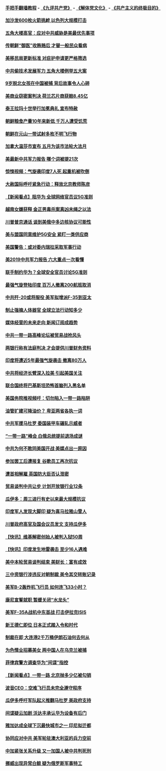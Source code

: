 #### [手把手翻墙教程](https://github.com/gfw-breaker/guides/wiki) -  [《九评共产党》](https://github.com/gfw-breaker/9ping.md?t=05051837) - [《解体党文化》](https://github.com/gfw-breaker/jtdwh.md?t=05051837) - [《共产主义的终极目的》](https://github.com/gfw-breaker/gczydzjmd.md?t=05051837)

#### [加沙发600枚火箭挑衅 以色列大规模打击](../pages/nsc418/n11235743.md?t=05051837) 

#### [五角大楼高官：应对中共威胁是美最优先事项](../pages/nsc418/n11235691.md?t=05051837) 

#### [传朝鲜“御医”收贿赂后 才替一般民众看病](../pages/nsc418/n11235009.md?t=05051837) 

#### [美移民局更新标准 对庇护申请更严格筛选](../pages/nsc418/n11234375.md?t=05051837) 

#### [中共偷技术发展军力 五角大楼例举五大案](../pages/nsc418/n11232655.md?t=05051837) 

#### [9岁脱北女孩在中国被捕 背后故事令人心碎](../pages/nsc418/n11234217.md?t=05051837) 

#### [美商业窃密案判决 荷兰芯片商获赔8.45亿](../pages/nsc418/n11234200.md?t=05051837) 

#### [泰王拉玛十世举行加冕典礼 宣布特赦](../pages/nsc418/n11233993.md?t=05051837) 

#### [朝鲜粮食产量10年来新低 千万人遭受饥荒](../pages/nsc418/n11231831.md?t=05051837) 

#### [朝鲜在元山一带试射多枚不明飞行物](../pages/nsc418/n11233032.md?t=05051837) 

#### [加拿大温莎市宣布 五月为该市法轮大法月](../pages/nsc418/n11232919.md?t=05051837) 

#### [美最新中共军力报告 哪个词被提21次](../pages/nsc418/n11232614.md?t=05051837) 

#### [惊悚视频：气旋袭印度7人死 起重机被吹倒](../pages/nsc418/n11232791.md?t=05051837) 

#### [大赦国际呼吁紧急行动：释放北京教师陈彦](../pages/nsc418/n11232631.md?t=05051837) 

#### [【新闻看点】阻华为 全球网络官员议5G准则](../pages/nsc418/n11232399.md?t=05051837) 

#### [越南女嫌获释 金正男毒杀案真凶未绳之以法](../pages/nsc418/n11232663.md?t=05051837) 

#### [川普普京通话 谈到美俄中多边核协议可能性](../pages/nsc418/n11232521.md?t=05051837) 

#### [美与盟国同意维护5G安全 紧盯一类供应商](../pages/nsc418/n11232305.md?t=05051837) 

#### [美国警告：或对委内瑞拉采取军事行动](../pages/nsc418/n11231759.md?t=05051837) 

#### [美2019中共军力报告 六大重点一次看懂](../pages/nsc418/n11231924.md?t=05051837) 

#### [联手制约华为？全球安全官员讨论5G准则](../pages/nsc418/n11231723.md?t=05051837) 

#### [最强气旋登陆印度 百万人撤离200航班取消](../pages/nsc418/n11231446.md?t=05051837) 

#### [中共歼-20或将服役 美军拟增派F-35到亚太](../pages/nsc418/n11231286.md?t=05051837) 

#### [制止强摘人体器官 全球立法行动知多少](../pages/nsc418/n11229916.md?t=05051837) 

#### [媒体经营的未来走向 新闻订阅成趋势](../pages/nsc418/n11227859.md?t=05051837) 

#### [中共一带一路高峰论坛被贸易战抢风头](../pages/nsc418/n11229789.md?t=05051837) 

#### [两银行称有法庭判决 才会提供川普财务资料](../pages/nsc418/n11229714.md?t=05051837) 

#### [印度将遭近5年最强气旋袭击 撤离80万人](../pages/nsc418/n11229178.md?t=05051837) 

#### [中共将经济长臂深入拉美 引起美国关注](../pages/nsc418/n11229044.md?t=05051837) 

#### [联合国终将巴基斯坦恐怖首脑列入黑名单](../pages/nsc418/n11228791.md?t=05051837) 

#### [美国务院推视频吁：切勿陷入一带一路陷阱](../pages/nsc418/n11228840.md?t=05051837) 

#### [油管扩建可降油价？ 卑亚两省各执一词](../pages/nsc418/n11228357.md?t=05051837) 

#### [中共军援马杜罗 委国装甲车碾轧示威者](../pages/nsc418/n11227679.md?t=05051837) 

#### [“一带一路”峰会 白俄总统提前退场成谜](../pages/nsc418/n11208197.md?t=05051837) 

#### [中共为何不敢同美国开战 美媒点出一原因](../pages/nsc418/n11227472.md?t=05051837) 

#### [参加罢工后遭报复 谷歌员工再次抗议](../pages/nsc418/n11227242.md?t=05051837) 

#### [遭首相解雇 英国防大臣否认泄密](../pages/nsc418/n11227379.md?t=05051837) 

#### [贸易谈判中共让步 计划开放银行业12条](../pages/nsc418/n11227053.md?t=05051837) 

#### [瓜伊多：周三进行有史以来最大规模抗议](../pages/nsc418/n11227119.md?t=05051837) 

#### [印度军人发现大脚印 疑为喜马拉雅山雪人](../pages/nsc418/n11226904.md?t=05051837) 

#### [川普政府高官及国会议员发文 支持瓜伊多](../pages/nsc418/n11226605.md?t=05051837) 

#### [【快讯】维基解密创始人被判入狱50周](../pages/nsc418/n11226601.md?t=05051837) 

#### [【快讯】印度发生地雷袭击 至少16人遇难](../pages/nsc418/n11226583.md?t=05051837) 

#### [美中本轮贸易谈判结束 美财长：富有成效](../pages/nsc418/n11226466.md?t=05051837) 

#### [三中资银行涉违反对朝制裁 美令其交转账记录](../pages/nsc418/n11226285.md?t=05051837) 

#### [美军B-2轰炸机飞行员 如何连飞33小时？](../pages/nsc418/n11226241.md?t=05051837) 

#### [康尼宣誓就职 暂缓关闭“水龙头”](../pages/nsc418/n11226024.md?t=05051837) 

#### [美军F-35A战机中东首战 打击伊拉克ISIS](../pages/nsc418/n11225663.md?t=05051837) 

#### [新王德仁即位 日本正式踏入令和时代](../pages/nsc418/n11225925.md?t=05051837) 

#### [制裁在即 大连港2千万桶伊朗石油何去何从](../pages/nsc418/n11225276.md?t=05051837) 

#### [为色情业招募美女 两中国人在乌克兰被捕](../pages/nsc418/n11225138.md?t=05051837) 

#### [菲律宾警方调查华为“间谍”指控](../pages/nsc418/n11225052.md?t=05051837) 

#### [【新闻看点】一带一路 北京抛多少亿被勾销](../pages/nsc418/n11224834.md?t=05051837) 

#### [波音CEO：空难飞行员未完全遵守程序](../pages/nsc418/n11224825.md?t=05051837) 

#### [瓜伊多呼吁军队起义推翻马杜罗 美政府支持](../pages/nsc418/n11224901.md?t=05051837) 

#### [间谍疑云加剧 沃达丰承认华为设备有后门](../pages/nsc418/n11224659.md?t=05051837) 

#### [雅加达成全球下沉最快城市之一 印尼拟迁都](../pages/nsc418/n11224133.md?t=05051837) 

#### [协同应对中共 美军轮驻澳大利亚的兵力空前](../pages/nsc418/n11224434.md?t=05051837) 

#### [中加紧张关系升级 又一加国人被中共判死刑](../pages/nsc418/n11224222.md?t=05051837) 

#### [挪威出现异常白鲸 疑为俄罗斯军事特工](../pages/nsc418/n11224062.md?t=05051837) 

